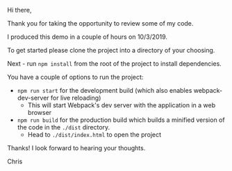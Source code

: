 Hi there,

Thank you for taking the opportunity to review some of my code.

I produced this demo in a couple of hours on 10/3/2019.

To get started please clone the project into a directory of your choosing.

Next - run `npm install` from the root of the project to install dependencies.

You have a couple of options to run the project:
  - `npm run start` for the development build (which also enables webpack-dev-server for live reloading)
    - This will start Webpack's dev server with the application in a web browser
  - `npm run build` for the production build which builds a minified version of the code in the `./dist` directory.
    - Head to `./dist/index.html` to open the project

Thanks! I look forward to hearing your thoughts.

Chris